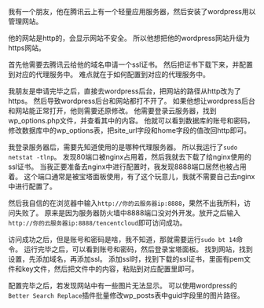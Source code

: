 我有一个朋友，他在腾讯云上有一个轻量应用服务器，然后安装了wordpress用以管理网站。

他的网站是http的，会显示网站不安全。
所以他想把他的wordpress网站升级为https网站。

首先他需要去腾讯云给他的域名申请一个ssl证书。
然后把证书下载下来，并配置到对应的代理服务中。
难点就在于如何配置到对应的代理服务中。

我朋友是申请完毕之后，直接去wordpress后台，把网站的路径从http改为了https。
然后导致wordpress后台和网站都打不开了。
如果他想让wordpress后台和网站能正常打开，他则需要还原修改。
他需要登录云服务器，找到wp_options.php文件，并查看其中的内容。
他就可以看到数据库的账号和密码，修改数据库中的wp_options表，把site_url字段和home字段的值改回http即可。

我登录服务器后，需要先知道使用的是哪种代理服务器。
所以我运行了`sudo netstat -tlnp`。
发现80端口被nginx占用着，然后我就去下载了给nginx使用的ssl证书。
当我正要准备去nginx中进行配置时，我发现8888端口居然也被占用着。
这个端口通常是被宝塔面板使用，有了这个玩意儿，我就不需要自己去nginx中进行配置了。

然后我自信的在浏览器中输入`http://你的云服务器ip:8888`，果然不出我所料，访问失败了。
原来是因为服务器防火墙中8888端口没对外开发。放开之后输入`http://你的云服务器ip:8888/tencentcloud`即可访问成功。

访问成功之后，但是账号和密码是啥，我不知道，那就需要运行`sudo bt 14`命令。
运行完毕之后，可以看到账号和密码，然后登录宝塔面板。
找到网站，找到设置，先添加域名，再添加ssl。
添加ssl时，找到下载的ssl证书，里面有pem文件和key文件，然后把文件中的内容，粘贴到对应配置里即可。

配置完毕之后，若发现网站中有一些图片无法显示。
可以使用wordpress的`Better Search Replace`插件批量修改wp_posts表中guid字段里的图片路径。
